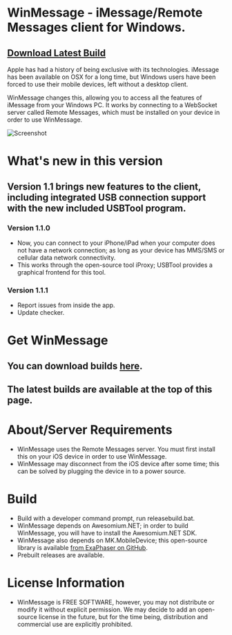 # WinMessage - iMessage/Remote Messages client for Windows.
<h2><a href="https://github.com/0xFireball/WinMessage/releases/download/v1.1.1/WinMessageSetup.exe" class="btn">Download Latest Build</a></h2>

Apple has had a history of being exclusive with its technologies.
iMessage has been available on OSX for a long time, but Windows users
have been forced to use their mobile devices, left without a desktop client.

WinMessage changes this, allowing you to access all the features of
iMessage from your Windows PC. It works by connecting to a WebSocket
server called Remote Messages, which must be installed on your device
in order to use WinMessage.

![Screenshot](https://raw.githubusercontent.com/0xFireball/WinMessage/master/screenshot.PNG)

# What's new in this version
## Version 1.1 brings new features to the client, including integrated USB connection support with the new included USBTool program.
### Version 1.1.0
- Now, you can connect to your iPhone/iPad when your computer does not have a network connection;
as long as your device has MMS/SMS or cellular data network connectivity.
- This works through the open-source tool iProxy; USBTool provides a graphical frontend for this tool.

### Version 1.1.1
- Report issues from inside the app.
- Update checker.

# Get WinMessage
## You can download builds [here](https://github.com/0xFireball/WinMessage/releases/).
## The latest builds are available at the top of this page.

# About/Server Requirements
- WinMessage uses the Remote Messages server.
You must first install this on your iOS device in order to use
WinMessage.
- WinMessage may disconnect from the iOS device after some time;
this can be solved by plugging the device in to a power source. 

# Build
 - Build with a developer command prompt, run releasebuild.bat.
 - WinMessage depends on Awesomium.NET; in order to build WinMessage,
 you will have to install the Awesomium.NET SDK.
 - WinMessage also depends on MK.MobileDevice; this open-source library
  is available <a href="https://github.com/exaphaser/MK.MobileDevice">from ExaPhaser on GitHub</a>.
 - Prebuilt releases are available.  
 
 
 # License Information
 - WinMessage is FREE SOFTWARE, however, you may not distribute or modify
 it without explicit permission. We may decide to add an open-source
 license in the future, but for the time being, distribution and
 commercial use are explicitly prohibited. 
